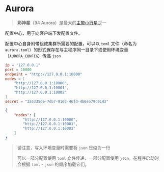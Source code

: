 # Aurora

> **彩神星**（94 Aurora）是最大的[主带](https://zh.wikipedia.org/wiki/主小行星帶)[小行星](https://zh.wikipedia.org/wiki/小行星)之一

配置中心，用于向客户端下发配置文件。

配置中心自身附带组成集群所需要的配置，可以以 `toml` 文件（命名为 `aurora.toml`）的形式保存在与主程序同一目录下或使用环境变量（`AURORA_CONFIG`）传递 `json`

```toml
ip = "127.0.0.1"
port = 10000
endpoint = "http://127.0.0.1:10000"
nodes = [
    "http://127.0.0.1:10000",
    "http://127.0.0.1:10001",
    "http://127.0.0.1:10002"
]
secret = "2a5335de-7db7-0163-46fd-4b6eb79ce143"

```

```json
{
    "nodes": [
        "http://127.0.0.1:10000",
        "http://127.0.0.1:10001",
        "http://127.0.0.1:10002"
    ]
}
```

> 请注意，写入环境变量时需要将 `json` 压缩为一行
>
> 可以一部分配置使用 `toml` 文件传递，一部分配置使用 `json`，在程序启动时会根据 `toml` - `json` 的顺序加载它们。